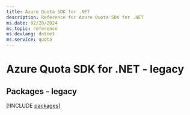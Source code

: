 ```yaml
---
title: Azure Quota SDK for .NET
description: Reference for Azure Quota SDK for .NET
ms.date: 02/28/2024
ms.topic: reference
ms.devlang: dotnet
ms.service: quota
---
```

# Azure Quota SDK for .NET - legacy
## Packages - legacy
[!INCLUDE [packages](quota-index.md)]